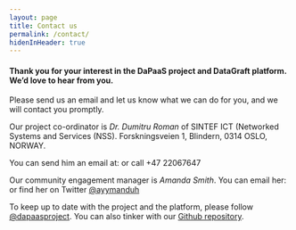 ```yaml
---
layout: page
title: Contact us
permalink: /contact/
hidenInHeader: true
---
```


<script>
function writeRznvy(text) {
    document.write(text.replace(/[a-zA-Z]/g, function(c){return String.fromCharCode((c<='Z'?90:122)>=(c=c.charCodeAt(0)+13)?c:c-26);}));
}
</script>

#### Thank you for your interest in the DaPaaS project and DataGraft platform. We’d love to hear from you.

Please send us an email and let us know what we can do for you, and we will contact you promptly.

Our project co-ordinator is *Dr. Dumitru Roman* of SINTEF ICT (Networked Systems and Services (NSS).
Forskningsveien 1, Blindern, 0314 OSLO, NORWAY.

<p>
You can send him an email at: <script>writeRznvy('<n uers="znvygb:Qhzvgeh.Ebzna@fvagrs.ab">Qhzvgeh.Ebzna@fvagrs.ab</n>')</script> or call +47 22067647
</p>

<p>
Our community engagement manager is <em>Amanda Smith</em>. You can email her: <script>writeRznvy('<n uers="znvygb:nznaqn@gurbqv.bet">nznaqn@gurbqv.bet</n>')</script> or find her on Twitter <a href="https://twitter.com/ayymanduh">@ayymanduh</a>
</p>

To keep up to date with the project and the platform, please follow [@dapaasproject](http://twitter.com/dapaasproject). You can also tinker with our [Github repository](https://github.com/dapaas).


